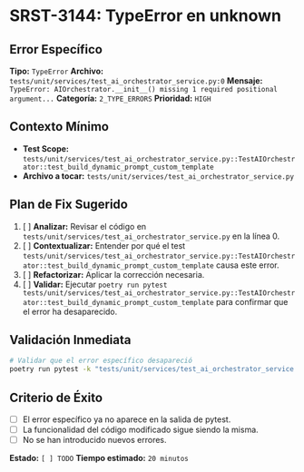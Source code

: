 # SRST-3144: TypeError en unknown

## Error Específico
**Tipo:** `TypeError`
**Archivo:** `tests/unit/services/test_ai_orchestrator_service.py:0`
**Mensaje:** `TypeError: AIOrchestrator.__init__() missing 1 required positional argument...`
**Categoría:** `2_TYPE_ERRORS`
**Prioridad:** `HIGH`

## Contexto Mínimo
- **Test Scope:** `tests/unit/services/test_ai_orchestrator_service.py::TestAIOrchestrator::test_build_dynamic_prompt_custom_template`
- **Archivo a tocar:** `tests/unit/services/test_ai_orchestrator_service.py`

## Plan de Fix Sugerido
1. [ ] **Analizar:** Revisar el código en `tests/unit/services/test_ai_orchestrator_service.py` en la línea 0.
2. [ ] **Contextualizar:** Entender por qué el test `tests/unit/services/test_ai_orchestrator_service.py::TestAIOrchestrator::test_build_dynamic_prompt_custom_template` causa este error.
3. [ ] **Refactorizar:** Aplicar la corrección necesaria.
4. [ ] **Validar:** Ejecutar `poetry run pytest tests/unit/services/test_ai_orchestrator_service.py::TestAIOrchestrator::test_build_dynamic_prompt_custom_template` para confirmar que el error ha desaparecido.

## Validación Inmediata
```bash
# Validar que el error específico desapareció
poetry run pytest -k "tests/unit/services/test_ai_orchestrator_service.py::TestAIOrchestrator::test_build_dynamic_prompt_custom_template" -v
```

## Criterio de Éxito
- [ ] El error específico ya no aparece en la salida de pytest.
- [ ] La funcionalidad del código modificado sigue siendo la misma.
- [ ] No se han introducido nuevos errores.

**Estado:** `[ ] TODO`
**Tiempo estimado:** `20 minutos`

